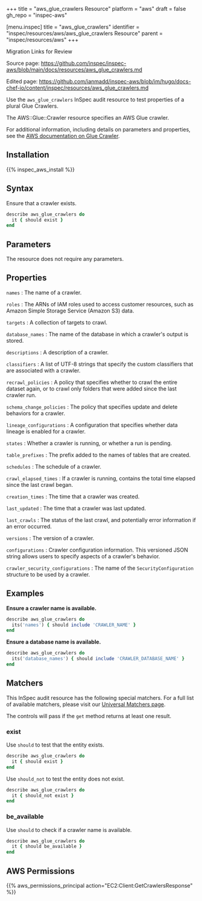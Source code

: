 +++
title = "aws_glue_crawlers Resource"
platform = "aws"
draft = false
gh_repo = "inspec-aws"

[menu.inspec]
title = "aws_glue_crawlers"
identifier = "inspec/resources/aws/aws_glue_crawlers Resource"
parent = "inspec/resources/aws"
+++

<div class="admonition-note">
<p class="admonition-note-title">Migration Links for Review</p>
<div class="admonition-note-text">
<p>Source page: <a href="https://github.com/inspec/inspec-aws/blob/main/docs/resources/aws_glue_crawlers.md">https://github.com/inspec/inspec-aws/blob/main/docs/resources/aws_glue_crawlers.md</a></p>
<p>Edited page: <a href="https://github.com/ianmadd/inspec-aws/blob/im/hugo/docs-chef-io/content/inspec/resources/aws_glue_crawlers.md">https://github.com/ianmadd/inspec-aws/blob/im/hugo/docs-chef-io/content/inspec/resources/aws_glue_crawlers.md</a></p>
</div>
</div>


Use the `aws_glue_crawlers` InSpec audit resource to test properties of a plural Glue Crawlers.

The AWS::Glue::Crawler resource specifies an AWS Glue crawler.

For additional information, including details on parameters and properties, see the [AWS documentation on Glue Crawler](https://docs.aws.amazon.com/AWSCloudFormation/latest/UserGuide/aws-resource-glue-crawler.html).

## Installation

{{% inspec_aws_install %}}

## Syntax

Ensure that a crawler exists.

```ruby
describe aws_glue_crawlers do
  it { should exist }
end
```

## Parameters

The resource does not require any parameters.

## Properties

`names`
: The name of a crawler.

`roles`
: The ARNs of IAM roles used to access customer resources, such as Amazon Simple Storage Service (Amazon S3) data.

`targets`
: A collection of targets to crawl.

`database_names`
: The name of the database in which a crawler's output is stored.

`descriptions`
: A description of a crawler.

`classifiers`
: A list of UTF-8 strings that specify the custom classifiers that are associated with a crawler.

`recrawl_policies`
: A policy that specifies whether to crawl the entire dataset again, or to crawl only folders that were added since the last crawler run.

`schema_change_policies`
: The policy that specifies update and delete behaviors for a crawler.

`lineage_configurations`
: A configuration that specifies whether data lineage is enabled for a crawler.

`states`
: Whether a crawler is running, or whether a run is pending.

`table_prefixes`
: The prefix added to the names of tables that are created.

`schedules`
: The schedule of a crawler.

`crawl_elapsed_times`
: If a crawler is running, contains the total time elapsed since the last crawl began.

`creation_times`
: The time that a crawler was created.

`last_updated`
: The time that a crawler was last updated.

`last_crawls`
: The status of the last crawl, and potentially error information if an error occurred.

`versions`
: The version of a crawler.

`configurations`
: Crawler configuration information. This versioned JSON string allows users to specify aspects of a crawler's behavior.

`crawler_security_configurations`
: The name of the `SecurityConfiguration` structure to be used by a crawler.

## Examples

**Ensure a crawler name is available.**

```ruby
describe aws_glue_crawlers do
  its('names') { should include 'CRAWLER_NAME' }
end
```

**Ensure a database name is available.**

```ruby
describe aws_glue_crawlers do
  its('database_names') { should include 'CRAWLER_DATABASE_NAME' }
end
```

## Matchers

This InSpec audit resource has the following special matchers. For a full list of available matchers, please visit our [Universal Matchers page](https://www.inspec.io/docs/reference/matchers/).

The controls will pass if the `get` method returns at least one result.

### exist

Use `should` to test that the entity exists.

```ruby
describe aws_glue_crawlers do
  it { should exist }
end
```

Use `should_not` to test the entity does not exist.

```ruby
describe aws_glue_crawlers do
  it { should_not exist }
end
```

### be_available

Use `should` to check if a crawler name is available.

```ruby
describe aws_glue_crawlers do
  it { should be_available }
end
```

## AWS Permissions

{{% aws_permissions_principal action="EC2:Client:GetCrawlersResponse" %}}
